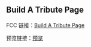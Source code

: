 ## Build A Tribute Page

FCC 链接：[Build A Tribute Page](https://freecodecamp.cn/challenges/build-a-tribute-page)

预览链接：[预览](https://kiling.github.io/Pratices/FCC_Build_a_Tribute-Page/Build_A_Tribute_Page.html)

